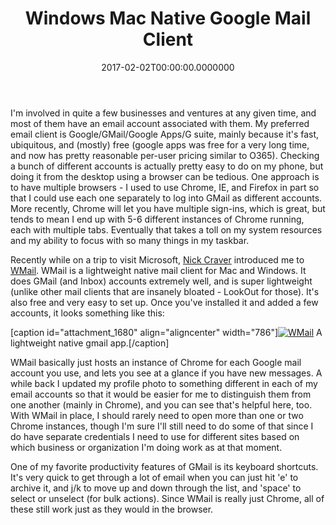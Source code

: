 ﻿---
title: Windows Mac Native Google Mail Client
date: "2017-02-02T00:00:00.0000000"
featuredImage: /img/WMail-760x360.png
---

I'm involved in quite a few businesses and ventures at any given time, and most of them have an email account associated with them. My preferred email client is Google/GMail/Google Apps/G suite, mainly because it's fast, ubiquitous, and (mostly) free (google apps was free for a very long time, and now has pretty reasonable per-user pricing similar to O365). Checking a bunch of different accounts is actually pretty easy to do on my phone, but doing it from the desktop using a browser can be tedious. One approach is to have multiple browsers - I used to use Chrome, IE, and Firefox in part so that I could use each one separately to log into GMail as different accounts. More recently, Chrome will let you have multiple sign-ins, which is great, but tends to mean I end up with 5-6 different instances of Chrome running, each with multiple tabs. Eventually that takes a toll on my system resources and my ability to focus with so many things in my taskbar.

Recently while on a trip to visit Microsoft, [Nick Craver](https://twitter.com/Nick_Craver) introduced me to [WMail](https://thomas101.github.io/wmail/). WMail is a lightweight native mail client for Mac and Windows. It does GMail (and Inbox) accounts extremely well, and is super lightweight (unlike other mail clients that are insanely bloated - LookOut for those). It's also free and very easy to set up. Once you've installed it and added a few accounts, it looks something like this:

\[caption id="attachment\_1680" align="aligncenter" width="786"\][![WMail](/img/WMail.png)](/img/WMail.png) A lightweight native gmail app.\[/caption\]

WMail basically just hosts an instance of Chrome for each Google mail account you use, and lets you see at a glance if you have new messages. A while back I updated my profile photo to something different in each of my email accounts so that it would be easier for me to distinguish them from one another (mainly in Chrome), and you can see that's helpful here, too. With WMail in place, I should rarely need to open more than one or two Chrome instances, though I'm sure I'll still need to do some of that since I do have separate credentials I need to use for different sites based on which business or organization I'm doing work as at that moment.

One of my favorite productivity features of GMail is its keyboard shortcuts. It's very quick to get through a lot of email when you can just hit 'e' to archive it, and j/k to move up and down through the list, and 'space' to select or unselect (for bulk actions). Since WMail is really just Chrome, all of these still work just as they would in the browser.

